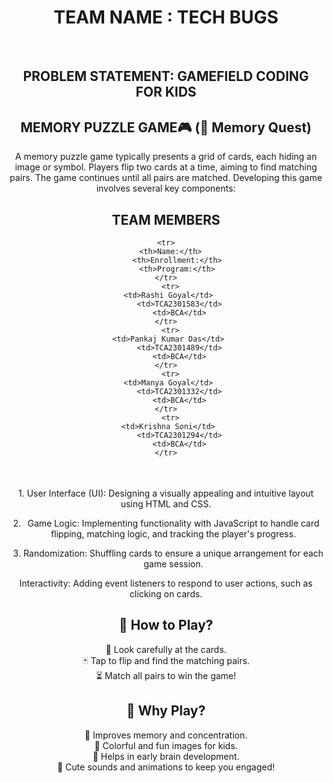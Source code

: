 <center> 
  <h1><b>TEAM NAME : TECH BUGS</b></h1><br>
  <h2> PROBLEM STATEMENT: GAMEFIELD CODING FOR KIDS </h2>
    <h2>MEMORY PUZZLE GAME🎮  (🎯 Memory Quest)</h2>
  A memory puzzle game typically presents a grid of cards, each hiding an image or symbol. Players flip two cards at a time, aiming to find matching pairs. The game continues until all pairs are matched. Developing this game involves several key components:
<br>
    <h2>TEAM MEMBERS</h2>
  <table>

    <tr>
      <th>Name:</th>
         <th>Enrollment:</th>
         <th>Program:</th>
    </tr>
      <tr>
     <td>Rashi Goyal</td>
          <td>TCA2301583</td>
          <td>BCA</td>
    </tr>
      <tr>
     <td>Pankaj Kumar Das</td>
          <td>TCA2301489</td>
          <td>BCA</td>
    </tr>
      <tr>
     <td>Manya Goyal</td>
          <td>TCA2301332</td>
          <td>BCA</td>
    </tr>
      <tr>
     <td>Krishna Soni</td>
          <td>TCA2301294</td>
          <td>BCA</td>
    </tr>
    
  </table>
  <br>
           1. User Interface (UI): Designing a visually appealing and intuitive layout using HTML and CSS.

2. Game Logic: Implementing functionality with JavaScript to handle card flipping, matching logic, and tracking the player's progress.

3. Randomization: Shuffling cards to ensure a unique arrangement for each game session.

Interactivity: Adding event listeners to respond to user actions, such as clicking on cards. 

  <h2>🔹 How to Play?</h2>
 👀 Look carefully at the cards.<br>
🃏 Tap to flip and find the matching pairs.<br>
⏳ Match all pairs to win the game!


<h2>🎯 Why Play?</h2>
🌟 Improves memory and concentration.<br>
🎨 Colorful and fun images for kids.<br>
🧠 Helps in early brain development.<br>
🎵 Cute sounds and animations to keep you engaged!
 
  
</center>
